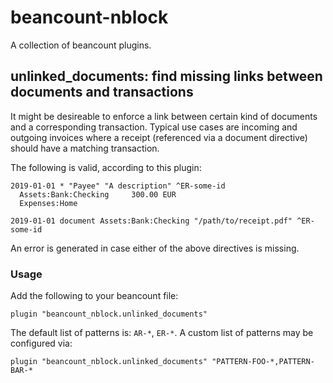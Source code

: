# beancount-nblock
A collection of beancount plugins.

## unlinked_documents: find missing links between documents and transactions
It might be desireable to enforce a link between certain kind of documents and
a corresponding transaction. Typical use cases are incoming and outgoing
invoices where a receipt (referenced via a document directive) should have a
matching transaction.

The following is valid, according to this plugin:

```
2019-01-01 * "Payee" "A description" ^ER-some-id
  Assets:Bank:Checking     300.00 EUR
  Expenses:Home

2019-01-01 document Assets:Bank:Checking "/path/to/receipt.pdf" ^ER-some-id
```

An error is generated in case either of the above directives is missing.

### Usage
Add the following to your beancount file:
```
plugin "beancount_nblock.unlinked_documents"
```

The default list of patterns is: `AR-*`, `ER-*`. A custom list of patterns may
be configured via:
```
plugin "beancount_nblock.unlinked_documents" "PATTERN-FOO-*,PATTERN-BAR-*
```
